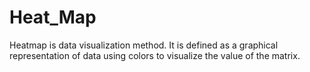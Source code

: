 # Heat_Map
Heatmap is data visualization method. It is defined as a graphical representation of data using colors to visualize the value of the matrix.

